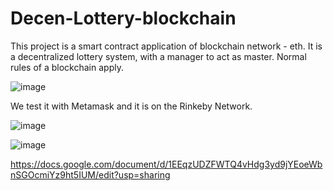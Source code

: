 # Decen-Lottery-blockchain

This project is a smart contract application of blockchain network - eth. 
It is a decentralized lottery system, with a manager to act as master.
Normal rules of a blockchain apply.

![image](https://user-images.githubusercontent.com/55339048/181366888-ffaeebfb-00a5-4234-baf2-0c290e1834f8.png)

We test it with Metamask and it is on the Rinkeby Network.

![image](https://user-images.githubusercontent.com/55339048/181367300-fddf8226-9a26-4b5b-b5a6-191b000cd0a3.png)

![image](https://user-images.githubusercontent.com/55339048/181368275-05e48fb2-85e1-48dd-becd-866c4563fdef.png)





https://docs.google.com/document/d/1EEqzUDZFWTQ4vHdg3yd9jYEoeWbnSGOcmiYz9ht5IUM/edit?usp=sharing
